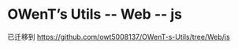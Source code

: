 OWenT’s Utils -- Web -- js
=============
已迁移到 https://github.com/owt5008137/OWenT-s-Utils/tree/Web/js